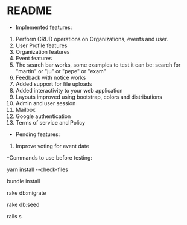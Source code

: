 # README

- Implemented features: 

1. Perform CRUD operations on Organizations, events and user.
2. User Profile features
3. Organization  features
4. Event features 
5. The search bar works, some examples to test it can be: search for "martin" or "ju" or "pepe" or "exam"
6. Feedback with notice works
7. Added support for file uploads 
8. Added interactivity to your web application
9. Layouts improved using bootstrap, colors and distributions
10. Admin and user session
11. Mailbox
12. Google authentication
13. Terms of service and Policy

- Pending  features: 

1. Improve voting for event date

-Commands to use before testing:

yarn install --check-files

bundle install

rake db:migrate

rake db:seed

rails s

